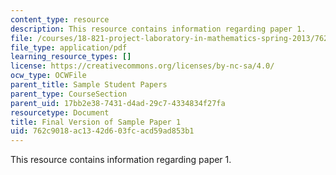 ```yaml
---
content_type: resource
description: This resource contains information regarding paper 1.
file: /courses/18-821-project-laboratory-in-mathematics-spring-2013/762c9018ac1342d603fcacd59ad853b1_MIT18_821S13_paper1-final.pdf
file_type: application/pdf
learning_resource_types: []
license: https://creativecommons.org/licenses/by-nc-sa/4.0/
ocw_type: OCWFile
parent_title: Sample Student Papers
parent_type: CourseSection
parent_uid: 17bb2e38-7431-d4ad-29c7-4334834f27fa
resourcetype: Document
title: Final Version of Sample Paper 1
uid: 762c9018-ac13-42d6-03fc-acd59ad853b1
---
```

This resource contains information regarding paper 1.